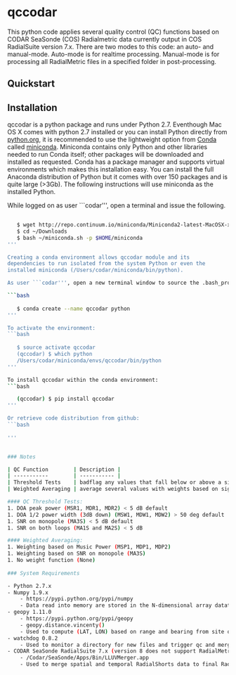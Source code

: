 # qccodar

This python code applies several quality control (QC) functions based
on CODAR SeaSonde (COS) Radialmetric data currently output in COS
RadialSuite version 7.x. There are two modes to this code: an auto-
and manual-mode.  Auto-mode is for realtime processing. Manual-mode is
for processing all RadialMetric files in a specified folder in post-processing.  

## Quickstart

## Installation

qccodar is a python package and runs under Python 2.7. Eventhough Mac
OS X comes with python 2.7 installed or you can install Python
directly from
[python.org](https://wiki.python.org/moin/BeginnersGuide/Download), it
is recommended to use the lightweight option from
[Conda](https://conda.io/docs/index.html) called
[miniconda](https://conda.io/miniconda.html).  Miniconda contains only
Python and other libraries needed to run Conda itself; other packages
will be downloaded and installed as requested.  Conda has a package
manager and supports virtual environments which makes this
installation easy. You can install the full Anaconda distribution of
Python but it comes with over 150 packages and is quite large
(>3Gb). The following instructions will use miniconda as the installed
Python.

While logged on as user ```codar''', open a terminal and issue the following. 

```bash
   
   $ wget http://repo.continuum.io/miniconda/Miniconda2-latest-MacOSX-x86_64.sh -O ~/Downloads/miniconda.sh
   $ cd ~/Downloads
   $ bash ~/miniconda.sh -p $HOME/miniconda
'''

Creating a conda environment allows qccodar module and its
dependencies to run isolated from the system Python or even the
installed miniconda (/Users/codar/miniconda/bin/python).

As user ```codar''', open a new terminal window to source the .bash_profile.

```bash
   
   $ conda create --name qccodar python
'''

To activate the environment:
```bash
   
   $ source activate qccodar
   (qccodar) $ which python
   /Users/codar/miniconda/envs/qccodar/bin/python
'''

To install qccodar within the conda environment:
```bash

   (qccodar) $ pip install qccodar
'''

Or retrieve code distribution from github:
```bash
   
'''


### Notes

| QC Function        | Description |
| -----------        | ----------- |
| Threshold Tests    | badflag any values that fall below or above a single threshold |
| Weighted Averaging | average several values with weights based on signal quality parameters |

#### QC Threshold Tests:
1. DOA peak power (MSR1, MDR1, MDR2) < 5 dB default 
1. DOA 1/2 power width (3dB down) (MSW1, MDW1, MDW2) > 50 deg default
1. SNR on monopole (MA3S) < 5 dB default
1. SNR on both loops (MA1S and MA2S) < 5 dB

#### Weighted Averaging:
1. Weighting based on Music Power (MSP1, MDP1, MDP2)
1. Weighting based on SNR on monopole (MA3S)
1. No weight function (None) 
 
### System Requirements

- Python 2.7.x
- Numpy 1.9.x
    - https://pypi.python.org/pypi/numpy
    - Data read into memory are stored in the N-dimensional array datatype (ndarray) for indexing and computation.
- geopy 1.11.0
    - https://pypi.python.org/pypi/geopy
    - geopy.distance.vincenty()
    - Used to compute (LAT, LON) based on range and bearing from site origin in generating RadialShorts file
- watchdog 0.8.2
    - Used to monitor a directory for new files and trigger qc and merge process when new RadialMetric file is created
- CODAR SeaSonde RadialSuite 7.x (version 8 does not support RadialMetric output unless requested from CODAR)
    - /Codar/SeaSonde/Apps/Bin/LLUVMerger.app
    - Used to merge spatial and temporal RadialShorts data to final Radial
